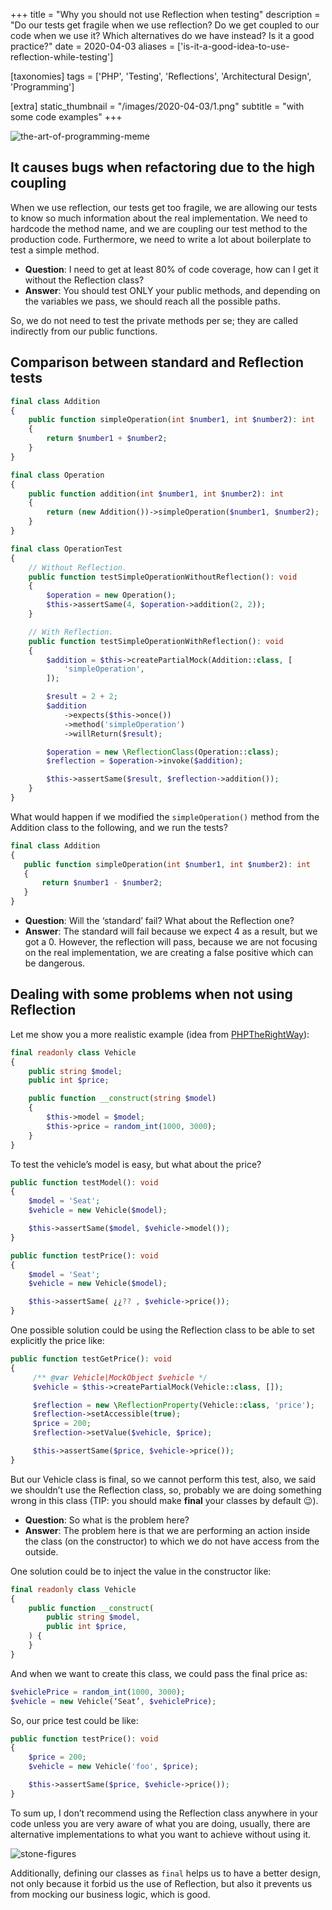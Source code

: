 +++
title = "Why you should not use Reflection when testing"
description = "Do our tests get fragile when we use reflection? Do we get coupled to our code when we use it? Which alternatives do we have instead? Is it a good practice?"
date = 2020-04-03
aliases = ['is-it-a-good-idea-to-use-reflection-while-testing']

[taxonomies]
tags = ['PHP', 'Testing', 'Reflections', 'Architectural Design', 'Programming']

[extra]
static_thumbnail = "/images/2020-04-03/1.png"
subtitle = "with some code examples"
+++

![the-art-of-programming-meme](/images/2020-04-03/1.png)

## It causes bugs when refactoring due to the high coupling

When we use reflection, our tests get too fragile, we are allowing our tests to know so much information about the real
implementation.
We need to hardcode the method name, and we are coupling our test method to the production code.
Furthermore, we need to write a lot about boilerplate to test a simple method.

- **Question**: I need to get at least 80% of code coverage, how can I get it without the Reflection class?
- **Answer**: You should test ONLY your public methods, and depending on the variables we pass, we should reach all the
  possible paths.

So, we do not need to test the private methods per se; they are called indirectly from our public functions.

## Comparison between standard and Reflection tests

```php source
final class Addition
{
    public function simpleOperation(int $number1, int $number2): int
    {
        return $number1 + $number2;
    }
}

final class Operation
{
    public function addition(int $number1, int $number2): int
    {
        return (new Addition())->simpleOperation($number1, $number2);
    }
}

final class OperationTest
{
    // Without Reflection.
    public function testSimpleOperationWithoutReflection(): void
    {
        $operation = new Operation();
        $this->assertSame(4, $operation->addition(2, 2));
    }

    // With Reflection.
    public function testSimpleOperationWithReflection(): void
    {
        $addition = $this->createPartialMock(Addition::class, [
            'simpleOperation',
        ]);

        $result = 2 + 2;
        $addition
            ->expects($this->once())
            ->method('simpleOperation')
            ->willReturn($result);

        $operation = new \ReflectionClass(Operation::class);
        $reflection = $operation->invoke($addition);

        $this->assertSame($result, $reflection->addition());
    }
}
```

What would happen if we modified the `simpleOperation()` method from the Addition class to the following, and we run the
tests?

```php source
final class Addition
{
   public function simpleOperation(int $number1, int $number2): int
   {
       return $number1 - $number2;
   }
}
```

- **Question**: Will the ‘standard’ fail? What about the Reflection one?
- **Answer**: The standard will fail because we expect 4 as a result, but we got a 0.
  However, the reflection will pass, because we are not focusing on the real implementation, we are creating a false
  positive which can be dangerous.

## Dealing with some problems when not using Reflection

Let me show you a more realistic example (idea from 
[PHPTheRightWay](https://phptherightway.com/pages/Design-Patterns.html)):

```php source
final readonly class Vehicle
{
    public string $model;
    public int $price;

    public function __construct(string $model)
    {
        $this->model = $model;
        $this->price = random_int(1000, 3000);
    }
}
```

To test the vehicle’s model is easy, but what about the price?

```php source
public function testModel(): void
{
    $model = 'Seat';
    $vehicle = new Vehicle($model);

    $this->assertSame($model, $vehicle->model());
}

public function testPrice(): void
{
    $model = 'Seat';
    $vehicle = new Vehicle($model);

    $this->assertSame( ¿¿?? , $vehicle->price());
}
```

One possible solution could be using the Reflection class to be able to set explicitly the price like:

```php source
public function testGetPrice(): void
{
     /** @var Vehicle|MockObject $vehicle */
     $vehicle = $this->createPartialMock(Vehicle::class, []);

     $reflection = new \ReflectionProperty(Vehicle::class, 'price');
     $reflection->setAccessible(true);
     $price = 200;
     $reflection->setValue($vehicle, $price);

     $this->assertSame($price, $vehicle->price());
}
```

But our Vehicle class is final, so we cannot perform this test, also, we said we shouldn’t use the Reflection class, so,
probably we are doing something wrong in this class (TIP: you should make **final** your classes by default 😉).

- **Question**: So what is the problem here?
- **Answer**: The problem here is that we are performing an action inside the class (on the constructor) to which we do not
  have access from the outside.

One solution could be to inject the value in the constructor like:

```php source
final readonly class Vehicle
{
    public function __construct(
        public string $model,
        public int $price,
    ) {
    }
}
```

And when we want to create this class, we could pass the final price as:

```php source
$vehiclePrice = random_int(1000, 3000);
$vehicle = new Vehicle(‘Seat’, $vehiclePrice);
```

So, our price test could be like:

```php source
public function testPrice(): void
{
    $price = 200;
    $vehicle = new Vehicle('foo', $price);

    $this->assertSame($price, $vehicle->price());
}
```

To sum up, I don’t recommend using the Reflection class anywhere in your code unless you are very aware of what you are
doing, usually, there are alternative implementations to what you want to achieve without using it.

![stone-figures](/images/2020-04-03/2.png)

Additionally, defining our classes as `final` helps us to have a better design, not only because it forbid us the use of
Reflection, but also it prevents us from mocking our business logic, which is good.
